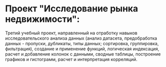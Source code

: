 # Проект "Исследование рынка недвижимости": 
Третий учебный проект, направленный на отработку навыков исследовательского анализа данных (анализ датасета, предобработка данных - пропуски, дубликаты, типы данных; сортировка, группировка, фильтрация), создание и применение функций, логическая индексация, расчет и добавление колонок с данными, сводные таблицы, построение графиков и гистограмм, расчет и интерпретация корреляций.
